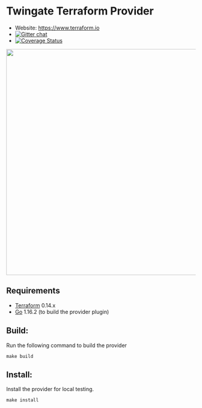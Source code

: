 
Twingate Terraform Provider
==================

- Website: https://www.terraform.io
- [![Gitter chat](https://badges.gitter.im/hashicorp-terraform/Lobby.png)](https://gitter.im/hashicorp-terraform/Lobby)
- [![Coverage Status](https://coveralls.io/repos/github/Twingate/terraform-provider-twingate/badge.svg?branch=develop&t=rqgifB)](https://coveralls.io/github/Twingate/terraform-provider-twingate?branch=develop)

<img src="https://cdn.rawgit.com/hashicorp/terraform-website/master/content/source/assets/images/logo-hashicorp.svg" width="600px">

Requirements
------------

-	[Terraform](https://www.terraform.io/downloads.html) 0.14.x
-	[Go](https://golang.org/doc/install) 1.16.2 (to build the provider plugin)

## Build: 

Run the following command to build the provider

```shell
make build
```

## Install:

Install the provider for local testing.

```shell
make install
```